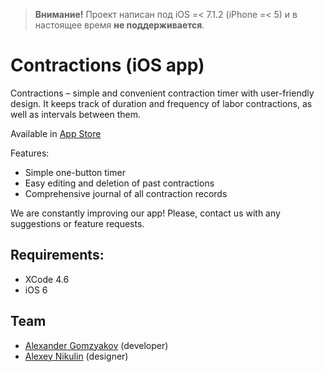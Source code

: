 > **Внимание!** Проект написан под iOS =< 7.1.2 (iPhone =< 5) и в настоящее время **не поддерживается**.

Contractions (iOS app)
======================

Contractions – simple and convenient contraction timer with user-friendly design. It keeps track of duration and frequency of labor contractions, as well as intervals between them.

Available in [App Store](https://itunes.apple.com/en/app/shvatki/id649771422?mt=8)

Features:
- Simple one-button timer
- Easy editing and deletion of past contractions
- Comprehensive journal of all contraction records

We are constantly improving our app! Please, contact us with any suggestions or feature requests.

## Requirements:

- XCode 4.6
- iOS 6

## Team

- [Alexander Gomzyakov](https://github.com/gomzyakov) (developer)
- [Alexey Nikulin](https://www.facebook.com/alexei.nikulin) (designer)
